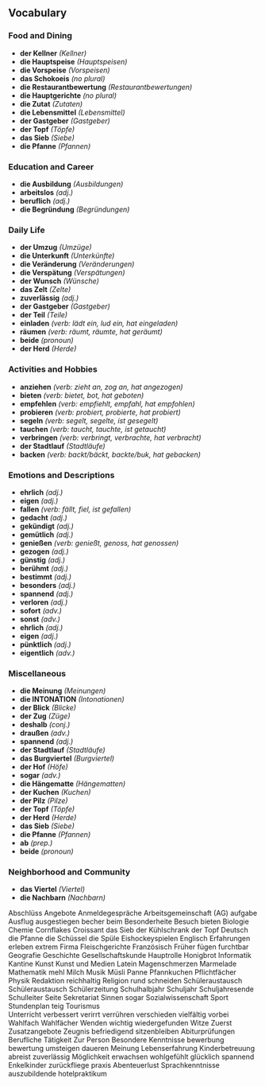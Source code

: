## Vocabulary
### Food and Dining
- **der Kellner** *(Kellner)*
- **die Hauptspeise** *(Hauptspeisen)*
- **die Vorspeise** *(Vorspeisen)*
- **das Schokoeis** *(no plural)*
- **die Restaurantbewertung** *(Restaurantbewertungen)*
- **die Hauptgerichte** *(no plural)*
- **die Zutat** *(Zutaten)*
- **die Lebensmittel** *(Lebensmittel)*
- **der Gastgeber** *(Gastgeber)*
- **der Topf** *(Töpfe)*
- **das Sieb** *(Siebe)*
- **die Pfanne** *(Pfannen)*

### Education and Career
- **die Ausbildung** *(Ausbildungen)*
- **arbeitslos** *(adj.)*
- **beruflich** *(adj.)*
- **die Begründung** *(Begründungen)*

### Daily Life
- **der Umzug** *(Umzüge)*
- **die Unterkunft** *(Unterkünfte)*
- **die Veränderung** *(Veränderungen)*
- **die Verspätung** *(Verspätungen)*
- **der Wunsch** *(Wünsche)*
- **das Zelt** *(Zelte)*
- **zuverlässig** *(adj.)*
- **der Gastgeber** *(Gastgeber)*
- **der Teil** *(Teile)*
- **einladen** *(verb: lädt ein, lud ein, hat eingeladen)*
- **räumen** *(verb: räumt, räumte, hat geräumt)*
- **beide** *(pronoun)*
- **der Herd** *(Herde)*

### Activities and Hobbies
- **anziehen** *(verb: zieht an, zog an, hat angezogen)*
- **bieten** *(verb: bietet, bot, hat geboten)*
- **empfehlen** *(verb: empfiehlt, empfahl, hat empfohlen)*
- **probieren** *(verb: probiert, probierte, hat probiert)*
- **segeln** *(verb: segelt, segelte, ist gesegelt)*
- **tauchen** *(verb: taucht, tauchte, ist getaucht)*
- **verbringen** *(verb: verbringt, verbrachte, hat verbracht)*
- **der Stadtlauf** *(Stadtläufe)*
- **backen** *(verb: backt/bäckt, backte/buk, hat gebacken)*

### Emotions and Descriptions
- **ehrlich** *(adj.)*
- **eigen** *(adj.)*
- **fallen** *(verb: fällt, fiel, ist gefallen)*
- **gedacht** *(adj.)*
- **gekündigt** *(adj.)*
- **gemütlich** *(adj.)*
- **genießen** *(verb: genießt, genoss, hat genossen)*
- **gezogen** *(adj.)*
- **günstig** *(adj.)*
- **berühmt** *(adj.)*
- **bestimmt** *(adj.)*
- **besonders** *(adj.)*
- **spannend** *(adj.)*
- **verloren** *(adj.)*
- **sofort** *(adv.)*
- **sonst** *(adv.)*
- **ehrlich** *(adj.)*
- **eigen** *(adj.)*
- **pünktlich** *(adj.)*
- **eigentlich** *(adv.)*

### Miscellaneous
- **die Meinung** *(Meinungen)*
- **die INTONATION** *(Intonationen)*
- **der Blick** *(Blicke)*
- **der Zug** *(Züge)*
- **deshalb** *(conj.)*
- **draußen** *(adv.)*
- **spannend** *(adj.)*
- **der Stadtlauf** *(Stadtläufe)*
- **das Burgviertel** *(Burgviertel)*
- **der Hof** *(Höfe)*
- **sogar** *(adv.)*
- **die Hängematte** *(Hängematten)*
- **der Kuchen** *(Kuchen)*
- **der Pilz** *(Pilze)*
- **der Topf** *(Töpfe)*
- **der Herd** *(Herde)*
- **das Sieb** *(Siebe)*
- **die Pfanne** *(Pfannen)*
- **ab** *(prep.)*
- **beide** *(pronoun)*

### Neighborhood and Community
- **das Viertel** *(Viertel)*
- **die Nachbarn** *(Nachbarn)*


Abschlüss
Angebote
Anmeldegespräche 
Arbeitsgemeinschaft  (AG)
aufgabe
Ausflug 
ausgestiegen 
becher
beim
Besonderheite
Besuch
bieten
Biologie
Chemie
Cornflakes 
Croissant
das Sieb
der Kühlschrank
der Topf
Deutsch
die Pfanne
die Schüssel
die Spüle
Eishockeyspielen 
Englisch
Erfahrungen 
erleben
extrem 
Firma
Fleischgerichte
Französisch
Früher 
fügen
furchtbar 
Geografie
Geschichte
Gesellschaftskunde
Hauptrolle 
Honigbrot
Informatik
Kantine 
Kunst
Kunst und Medien
Latein
Magenschmerzen 
Marmelade
Mathematik
mehl
Milch
Musik
Müsli 
Panne 
Pfannkuchen
Pflichtfächer
Physik
Redaktion
reichhaltig
Religion
rund 
schneiden
Schüleraustausch
Schüleraustausch 
Schülerzeitung
Schulhalbjahr 
Schuljahr 
Schuljahresende 
Schulleiter
Seite
Sekretariat
Sinnen 
sogar 
Sozialwissenschaft
Sport
Stundenplan
teig
Tourismus   
Unterricht
verbessert
verirrt
verrühren
verschieden
vielfältig
vorbei 
Wahlfach 
Wahlfächer 
Wenden
wichtig
wiedergefunden
Witze
Zuerst 
Zusatzangebote
Zeugnis
befriedigend
sitzenbleiben
Abiturprüfungen 
Berufliche Tätigkeit
Zur Person
Besondere Kenntnisse
bewerbung
bewertung
umsteigen
daueren
Meinung 
Lebenserfahrung 
Kinderbetreuung
abreist
zuverlässig
Möglichkeit 
erwachsen 
wohlgefühlt
glücklich
spannend 
Enkelkinder
zurückfliege
praxis
Abenteuerlust
Sprachkenntnisse
auszubildende
hotelpraktikum






